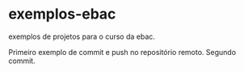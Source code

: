 # exemplos-ebac
exemplos de projetos para o curso da ebac.

Primeiro exemplo de commit e push no repositório remoto.
Segundo commit.
